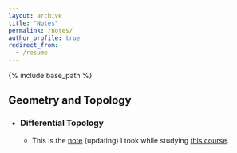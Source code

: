 ```yaml
---
layout: archive
title: "Notes"
permalink: /notes/
author_profile: true
redirect_from:
  - /resume
---
```


{% include base_path %}

Geometry and Topology
------

* ### Differential Topology
    * This is the [note](http://MyosotisAlpestris.github.io/files/differential_topology.pdf) (updating) I took while studying [this course](https://www.youtube.com/playlist?list=PLo4jXE-LdDTQIrmgxcuLO9w5n6AdiltQo).
